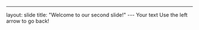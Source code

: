 --- 
layout: slide title: "Welcome to our second slide!" --- Your text Use the left arrow to go back!
